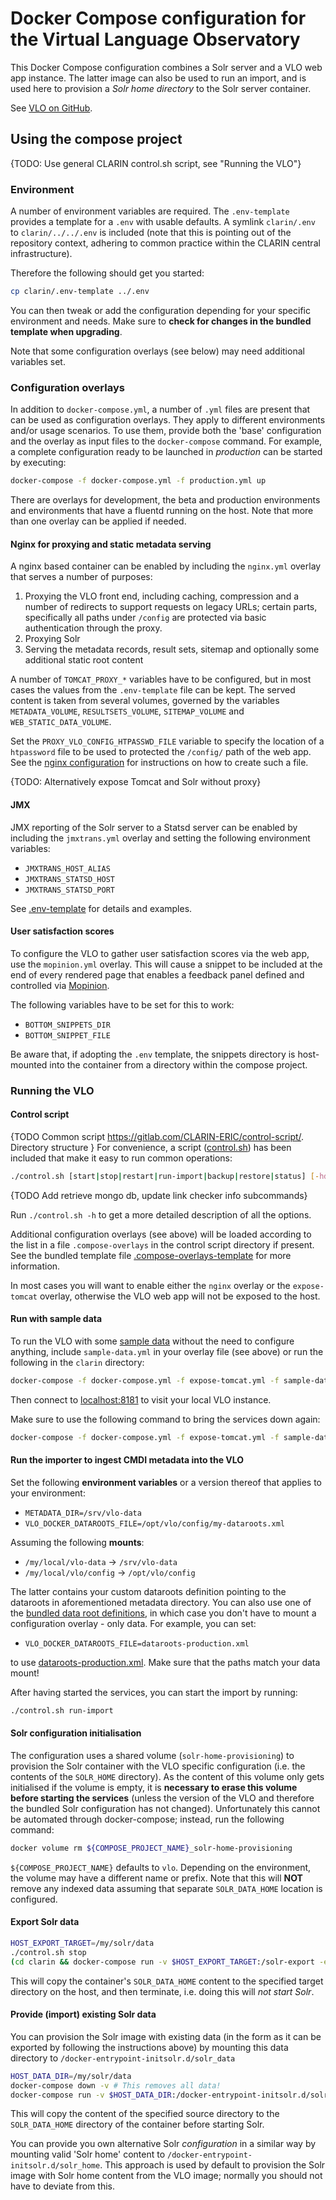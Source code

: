 # Docker Compose configuration for the Virtual Language Observatory

This Docker Compose configuration combines a Solr server and a VLO web app instance. The 
latter image can also be used to run an import, and is used here to provision a *Solr home
directory* to the Solr server container.

See [VLO on GitHub](https://github.com/clarin-eric/VLO).

## Using the compose project

{TODO: Use general CLARIN control.sh script, see "Running the VLO"}

### Environment

A number of environment variables are required. The `.env-template` provides a template
for a `.env` with usable defaults. A symlink `clarin/.env` to `clarin/../../.env` 
is included (note that this is pointing out of the repository context, adhering to common
practice within the CLARIN central infrastructure). 

Therefore the following should get you started:

```sh
cp clarin/.env-template ../.env
```

You can then tweak or add the configuration depending for your specific environment and
needs. Make sure to **check for changes in the bundled template when upgrading**.

Note that some configuration overlays (see below) may need additional variables set.

### Configuration overlays

In addition to `docker-compose.yml`, a number of `.yml` files are present that can be
used as configuration overlays. They apply to different environments and/or usage
scenarios. To use them, provide both the 'base' configuration and the overlay as input
files to the `docker-compose` command. For example, a complete configuration ready to be
launched in _production_ can be started by executing:

```sh
docker-compose -f docker-compose.yml -f production.yml up
```

There are overlays for development, the beta and production environments and
environments that have a fluentd running on the host. Note that more than one overlay can
be applied if needed.

#### Nginx for proxying and static metadata serving

A nginx based container can be enabled by including the `nginx.yml` overlay that serves
a number of purposes:

1. Proxying the VLO front end, including caching, compression and a number of redirects
to support requests on legacy URLs; certain parts, specifically all paths under `/config`
are protected via basic authentication through the proxy.
1. Proxying Solr
1. Serving the metadata records, result sets, sitemap and optionally some additional
static root content

A number of `TOMCAT_PROXY_*` variables have to be configured, but in most cases the
values from the `.env-template` file can be kept. The served content is taken from
several volumes, governed by the variables `METADATA_VOLUME`, `RESULTSETS_VOLUME`,
`SITEMAP_VOLUME` and `WEB_STATIC_DATA_VOLUME`.

Set the `PROXY_VLO_CONFIG_HTPASSWD_FILE` variable to specify the location of a
`htpassword` file to be used to protected the `/config/` path of the web app. See the
[nginx configuration](https://docs.nginx.com/nginx/admin-guide/security-controls/configuring-http-basic-authentication/)
for instructions on how to create such a file.

{TODO: Alternatively expose Tomcat and Solr without proxy}

#### JMX

JMX reporting of the Solr server to a Statsd server can be enabled by including the 
`jmxtrans.yml` overlay and setting the following environment variables: 

* `JMXTRANS_HOST_ALIAS`
* `JMXTRANS_STATSD_HOST`
* `JMXTRANS_STATSD_PORT`

See [.env-template](clarin/.env-template) for details and examples.

#### User satisfaction scores

To configure the VLO to gather user satisfaction scores via the web app, use the
`mopinion.yml` overlay. This will cause a snippet to be included at the end of every
rendered page that enables a feedback panel defined and controlled via 
[Mopinion](https://app.mopinion.com).

The following variables have to be set for this to work:

* `BOTTOM_SNIPPETS_DIR`
* `BOTTOM_SNIPPET_FILE`

Be aware that, if adopting the `.env` template, the snippets directory is host-mounted
into the container from a directory within the compose project.

### Running the VLO

#### Control script

{TODO Common script https://gitlab.com/CLARIN-ERIC/control-script/. Directory structure }
For convenience, a script ([control.sh](./control.sh)) has been included that make it easy
to run common operations:

```sh
./control.sh [start|stop|restart|run-import|backup|restore|status] [-hd]
```
{TODO Add retrieve mongo db, update link checker info subcommands}

Run `./control.sh -h` to get a more detailed description of all the options.

Additional configuration overlays (see above) will be loaded according to the list in
a file `.compose-overlays` in the control script directory if present. See
the bundled template file [.compose-overlays-template](./.compose-overlays-template)
for more information.

In most cases you will want to enable either the `nginx` overlay or the `expose-tomcat`
overlay, otherwise the VLO web app will not be exposed to the host.

#### Run with sample data

To run the VLO with some [sample data](https://gitlab.com/CLARIN-ERIC/docker-vlo-sample-data)
without the need to configure anything, include `sample-data.yml` in your overlay file
(see above) or run the following in the `clarin` directory:

```sh
docker-compose -f docker-compose.yml -f expose-tomcat.yml -f sample-data.yml up [-d]
```

Then connect to [localhost:8181](http://localhost:8181) to visit your local VLO instance.

Make sure to use the following command to bring the services down again:

```sh
docker-compose -f docker-compose.yml -f expose-tomcat.yml -f sample-data.yml down [-v]
```

#### Run the importer to ingest CMDI metadata into the VLO

Set the following **environment variables** or a version thereof that applies to your
environment:

- `METADATA_DIR=/srv/vlo-data`
- `VLO_DOCKER_DATAROOTS_FILE=/opt/vlo/config/my-dataroots.xml`

Assuming the following **mounts**:
- `/my/local/vlo-data` -> `/srv/vlo-data`
- `/my/local/vlo/config` -> `/opt/vlo/config`

The latter contains your custom dataroots definition pointing to the dataroots in 
aforementioned metadata directory. You can also use one of the [bundled data root
definitions](https://github.com/clarin-eric/VLO/tree/master/vlo-commons/src/main/resources),
in which case you don't have to mount a configuration overlay - only data. For example,
you can set:

- `VLO_DOCKER_DATAROOTS_FILE=dataroots-production.xml`

to use
[dataroots-production.xml](https://github.com/clarin-eric/VLO/blob/master/vlo-commons/src/main/resources/dataroots-production.xml).
Make sure that the paths match your data mount!

After having started the services, you can start the import by running:

```sh
./control.sh run-import
```

#### Solr configuration initialisation

The configuration uses a shared volume (`solr-home-provisioning`) to provision the Solr
container with the VLO specific configuration (i.e. the contents of the `SOLR_HOME`
directory). As the content of this volume only gets initialised if the volume is empty,
it is **necessary to erase this volume before starting the services** (unless the version
of the VLO and therefore the bundled Solr configuration has not changed). Unfortunately
this cannot be automated through docker-compose; instead, run the following command:

```sh
docker volume rm ${COMPOSE_PROJECT_NAME}_solr-home-provisioning
```

`${COMPOSE_PROJECT_NAME}` defaults to `vlo`.
Depending on the environment, the volume may have a different name or prefix. 
Note that this will **NOT** remove any indexed data assuming that separate `SOLR_DATA_HOME`
location is configured.

#### Export Solr data

```sh
HOST_EXPORT_TARGET=/my/solr/data
./control.sh stop
(cd clarin && docker-compose run -v $HOST_EXPORT_TARGET:/solr-export -e SOLR_DATA_EXPORT_TARGET=/solr-export vlo-solr)
```

This will copy the container's `SOLR_DATA_HOME` content to the specified target directory
on the host, and then terminate, i.e. doing this will *not start Solr*.

#### Provide (import) existing Solr data

You can provision the Solr image with existing data (in the form as it can be exported
by following the instructions above) by mounting this data directory to
`/docker-entrypoint-initsolr.d/solr_data` 

```sh
HOST_DATA_DIR=/my/solr/data
docker-compose down -v # This removes all data!
docker-compose run -v $HOST_DATA_DIR:/docker-entrypoint-initsolr.d/solr_data vlo-solr
```

This will copy the content of the specified source directory to the `SOLR_DATA_HOME`
directory of the container before starting Solr.

You can provide you own alternative Solr _configuration_ in a similar way by mounting
valid 'Solr home' content to `/docker-entrypoint-initsolr.d/solr_home`. This approach is
used by default to provision the Solr image with Solr home content from the VLO image;
normally you should not have to deviate from this.
